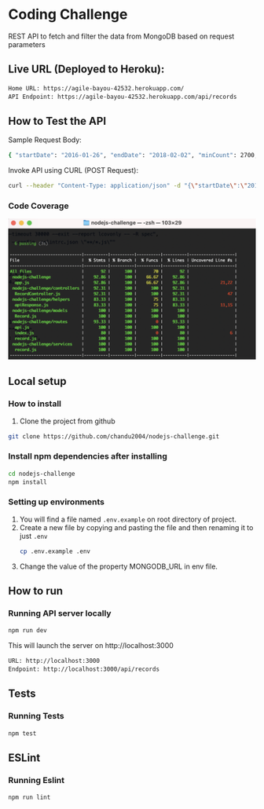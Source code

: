 # Coding Challenge

REST API to fetch and filter the data from MongoDB based on request parameters

## Live URL (Deployed to Heroku):

```bash
Home URL: https://agile-bayou-42532.herokuapp.com/
API Endpoint: https://agile-bayou-42532.herokuapp.com/api/records
```

## How to Test the API

Sample Request Body:
```bash
{ "startDate": "2016-01-26", "endDate": "2018-02-02", "minCount": 2700, "maxCount": 3000 }
```
Invoke API using CURL (POST Request):
```bash
curl --header "Content-Type: application/json" -d "{\"startDate\":\"2016-01-26\", \"endDate\":\"2018-02-02\", \"minCount\": 2700, \"maxCount\": 3000}" https://agile-bayou-42532.herokuapp.com/api/records
```

### Code Coverage
![alt text](https://github.com/chandu2004/nodejs-challenge/blob/master/public/code_coverage.png?raw=true)


## Local setup

### How to install

1.  Clone the project from github

```bash
git clone https://github.com/chandu2004/nodejs-challenge.git
```

### Install npm dependencies after installing

```bash
cd nodejs-challenge
npm install
```

### Setting up environments

1.  You will find a file named `.env.example` on root directory of project.
2.  Create a new file by copying and pasting the file and then renaming it to just `.env`
    ```bash
    cp .env.example .env
    ```
3.  Change the value of the property MONGODB_URL in env file.

## How to run

### Running API server locally

```bash
npm run dev
```

This will launch the server on http://localhost:3000

```bash
URL: http://localhost:3000
Endpoint: http://localhost:3000/api/records
```

## Tests

### Running Tests

```bash
npm test
```

## ESLint

### Running Eslint

```bash
npm run lint
```
